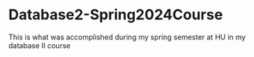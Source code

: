 # Database2-Spring2024Course

This is what was accomplished during my spring semester at HU in my database II course